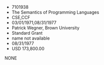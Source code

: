 * 7101938
* The Semantics of Programming Languages
* CSE,CCF
* 03/01/1971,08/31/1977
* Patrick Wegner, Brown University
* Standard Grant
*   name not available
* 08/31/1977
* USD 173,800.00

NONE